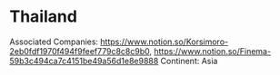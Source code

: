 # Thailand

Associated Companies: https://www.notion.so/Korsimoro-2eb0fdf1970f494f9feef779c8c8c9b0, https://www.notion.so/Finema-59b3c494ca7c4151be49a56d1e8e9888
Continent: Asia